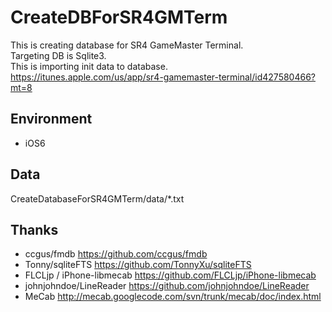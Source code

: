 # CreateDBForSR4GMTerm
This is creating database for SR4 GameMaster Terminal.  
Targeting DB is Sqlite3.  
This is importing init data to database.  
https://itunes.apple.com/us/app/sr4-gamemaster-terminal/id427580466?mt=8  

## Environment
* iOS6

## Data
CreateDatabaseForSR4GMTerm/data/*.txt

## Thanks
* ccgus/fmdb https://github.com/ccgus/fmdb
* Tonny/sqliteFTS https://github.com/TonnyXu/sqliteFTS
* FLCLjp / iPhone-libmecab https://github.com/FLCLjp/iPhone-libmecab
* johnjohndoe/LineReader https://github.com/johnjohndoe/LineReader
* MeCab http://mecab.googlecode.com/svn/trunk/mecab/doc/index.html